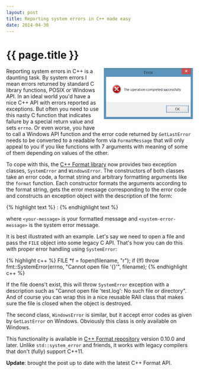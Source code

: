 ```yaml
---
layout: post
title: Reporting system errors in C++ made easy
date: 2014-04-30
---
```


{{ page.title }}
================

  <div class="separator" style="clear:right; float:right; margin-left:1em; margin-bottom:1em">
    <img border=
    "0" src=
    "/img/error.png"
    title=
    "Error messages help you quickly pinpoint the source of the problem."
    width="240">
  </div>


Reporting system errors in C++ is a daunting task. By system errors I mean
errors returned by standard C library functions, POSIX or Windows API.
In an ideal world you'd have a nice C++ API with errors reported as exceptions.
But often you need to use this nasty C function that indicates failure by a
special return value and sets <code>errno</code>. Or even worse,
you have to call a Windows API function and the error code returned by
<code>GetLastError</code> needs to be converted to a readable form via
<code>FormatMessage</code> that will only appeal to you if you like functions
with 7 arguments with meaning of some of them depending on values of the other.

To cope with this, the [C++ Format library](http://cppformat.github.io) now
provides two exception classes, <code>SystemError</code> and
<code>WindowsError</code>. The constructors of both classes take an error code,
a format string and arbitrary formatting arguments like the <code>format</code>
function. Each constructor formats the arguments according to the format string,
gets the error message corresponding to the error code and constructs an
exception object with the description of the form:

{% highlight text %}
<your-message>: <system-error-message>
{% endhighlight text %}

where <code>&lt;your-message&gt;</code> is your formatted message and
<code>&lt;system-error-message&gt;</code> is the system error message.

It is best illustrated with an example. Let's say we need to open
a file and pass the <code>FILE</code> object into some legacy C API.
That's how you can do this with proper error handling using
<code>SystemError</code>:

{% highlight c++ %}
FILE *f = fopen(filename, "r");
if (!f)
  throw fmt::SystemError(errno, "Cannot open file '{}'", filename);
{% endhighlight c++ %}

If the file doens't exist, this will throw <code>SystemError</code> exception
with a description such as "Cannot open file 'test.log': No such file or directory".
And of course you can wrap this in a nice reusable RAII class that makes
sure the file is closed when the object is destroyed.

The second class, <code>WindowsError</code> is similar, but it accept
error codes as given by <code>GetLastError</code> on Windows. Obviously
this class is only available on Windows.

This functionality is available in [C++ Format repository](https://github.com/cppformat/cppformat)
version 0.10.0 and later. Unlike <code>std::system_error</code> and friends,
it works with legacy compilers that don't (fully) support C++11.

**Update**: brought the post up to date with the latest C++ Format API.
